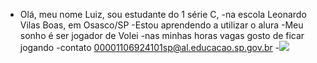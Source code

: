 - Olá, meu nome Luiz, sou estudante do 1 série C,
-na escola Leonardo Vilas Boas, em Osasco/SP
-Estou aprendendo a utilizar o alura
-Meu sonho é ser jogador de Volei
-nas minhas horas vagas gosto de ficar jogando
-contato 00001106924101sp@al.educacao.sp.gov.br
-![](https://media1.tenor.com/m/RP_qoKH85xgAAAAd/the-rock-sus-the-rock-meme.gif)
